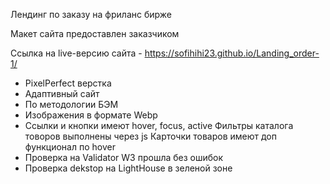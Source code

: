 Лендинг по заказу на фриланс бирже

Макет сайта предоставлен заказчиком

Ссылка на live-версию сайта - https://sofihihi23.github.io/Landing_order-1/

- PixelPerfect верстка
- Адаптивный сайт
- По методологии БЭМ
- Изображения в формате Webp
- Ссылки и кнопки имеют hover, focus, active
Фильтры каталога товоров выполнены через js
Карточки товаров имеют доп функционал по hover
- Проверка на Validator W3 прошла без ошибок
- Проверка dekstop на LightHouse в зеленой зоне
